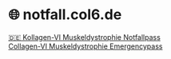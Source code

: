 # :globe_with_meridians: notfall.col6.de



[:de: Kollagen-VI Muskeldystrophie Notfallpass](./german.md)  
[Collagen-VI Muskeldystrophie Emergencypass](./german.md)



